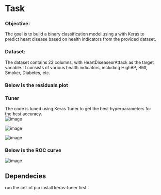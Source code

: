 # Task
     
### Objective:
The goal is to build a binary classification model using a with Keras to predict heart disease based on health indicators from the provided dataset.      
      
### Dataset:     
The dataset contains 22 columns, with HeartDiseaseorAttack as the target variable. It consists of various health indicators, including HighBP, BMI, Smoker, Diabetes, etc.     
### Below is the residuals plot      

### Tuner    

The code is tuned using Keras Tuner to get the best hyperparameters for the best accuracy.     
![image](https://github.com/user-attachments/assets/c28c9e26-b9a6-4d59-933f-40d23fd62c7b)


![image](https://github.com/user-attachments/assets/2b3b5f9d-9a87-4885-9e07-d3d739c97222)
    
    
![image](https://github.com/user-attachments/assets/49c9ba1e-ea52-4457-bf53-cd355db9a242)


### Below is the ROC curve    

![image](https://github.com/user-attachments/assets/9a2e434e-ba1f-445c-9d0b-cc8667f2c187)


## Dependecies    
   
run the cell of pip install keras-tuner first    
